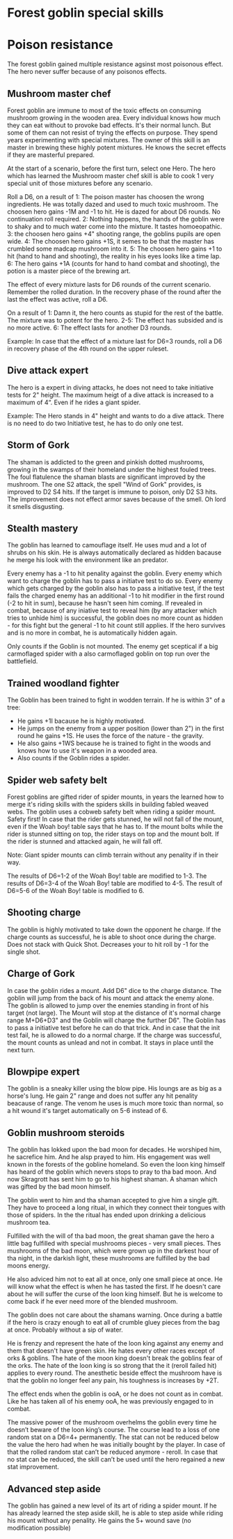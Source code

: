 # Forest goblin special skills

# Poison resistance
The forest goblin gained multiple resistance agsinst most poisonous effect. The hero never suffer because of any poisonos effects.

## Mushroom master chef
Forest goblin are immune to most of the toxic effects on consuming mushroom growing in the wooden area.
Every individual knows how much they can eat without to provoke bad effects.
It's their normal lunch. But some of them can not resist of trying the effects on purpose.
They spend years experimenting with special mixtures.
The owner of this skill is an master in brewing these highly potent mixtures.
He knows the secret effects if they are masterful prepared.

At the start of a scenario, before the first turn, select one Hero.
The hero which has learned the Mushroom master chef skill is able to cook 1 very special unit of those mixtures before any scenario.

Roll a D6, on a result of
		1: The poison master has choosen the wrong ingredients. He was totally dazed and used to much toxic mushroom. The choosen hero gains -1M and -1 to hit. He is dazed for about D6 rounds. No continuation roll required.
		2: Nothing happens, the hands of the goblin were to shaky and to much water come into the mixture. It tastes homoeopathic.
		3: the choosen hero gains +4" shooting range, the goblins pupils are open wide.
		4: The choosen hero gains +1S, it semes to be that the master has crumbled some madcap mushroom into it.
		5: The choosen hero gains +1 to hit (hand to hand and shooting), the reality in his eyes looks like a time lap.
		6: The hero gains +1A (counts for hand to hand combat and shooting), the potion is a master piece of the brewing art.

The effect of every mixture lasts for D6 rounds of the current scenario.
Remember the rolled duration.
In the recovery phase of the round after the last the effect was active, roll a D6.

On a result of 
  1: Damn it, the hero counts as stupid for the rest of the battle. The mixture was to potent for the hero.
  2-5: The effect has subsided and is no more active.
  6: The effect lasts for another D3 rounds.

Example: In case that the effect of a mixture last for D6=3 rounds, roll a D6 in recovery phase of the 4th round on the upper ruleset.

## Dive attack expert
The hero is a expert in diving attacks, he does not need to take initiative tests for 2" height. The maximum heigt of a dive attack is increased to a maximum of 4“.
Even if he rides a giant spider.

Example: The Hero stands in 4" height and wants to do a dive attack. There is no need to do two Initiative test, he has to do only one test.

## Storm of Gork
The shaman is addicted to the green and pinkish dotted mushrooms, growing in the swamps of their homeland under the highest fouled trees.
The foul flatulence the shaman blasts are significant improved by the mushroom.
The one S2 attack, the spell "Wind of Gork" provides, is improved to D2 S4 hits. If the target is immune to poison, only D2 S3 hits.
The improvement does not effect armor saves because of the smell. Oh lord it smells disgusting.

## Stealth mastery
The goblin has learned to camouflage itself. He uses mud and a lot of shrubs on his skin.
He is always automatically declared as hidden bacause he merge his look with the environment like an predator.

Every enemy has a -1 to hit penality against the goblin.
Every enemy which want to charge the goblin has to pass a initiatve test to do so.
Every enemy which gets charged by the goblin also has to pass a initiative test, if the test fails the charged enemy has an additional -1 to hit modifier in the first round (-2 to hit in sum), because he hasn't seen him coming.
If revealed in combat, because of any iniative test to reveal him (by any attacker which tries to unhide him) is successful, the goblin does no more count as hidden - for this fight but the general -1 to hit count still applies.
If the hero survives and is no more in combat, he is automatically hidden again.

Only counts if the Goblin is not mounted.
The enemy get sceptical if a big carmoflaged spider with a also carmoflaged goblin on top run over the battlefield.

## Trained woodland fighter
The Goblin has been trained to fight in wodden terrain. If he is within 3" of a tree:
- He gains +1I bacause he is highly motivated.
- He jumps on the enemy from a upper position (lower than 2") in the first round he gains +1S. He uses the force of the nature - the gravity.
- He also gains +1WS because he is trained to fight in the woods and knows how to use it's weapon in a wooded area.
- Also counts if the Goblin rides a spider.

## Spider web safety belt
Forest goblins are gifted rider of spider mounts, in years the learned how to merge it's riding skills with the spiders skills in building fabled weaved webs.
The goblin uses a cobweb safety belt when riding a spider mount. Safety first!
In case that the rider gets stunned, he will not fall of the mount, even if the Woah boy! table says that he has to.
If the mount bolts while the rider is stunned sitting on top, the rider stays on top and the mount bolt.
If the rider is stunned and attacked again, he will fall off.

Note: Giant spider mounts can climb terrain without any penality if in their way.

The results of D6=1-2 of the Woah Boy! table are modified to 1-3.
The results of D6=3-4 of the Woah Boy! table are modified to 4-5.
The result of D6=5-6 of the Woah Boy! table is modified to 6.

## Shooting charge
The goblin is highly motivated to take down the opponent he charge.
If the charge counts as successful, he is able to shoot once during the charge.
Does not stack with Quick Shot. Decreases your to hit roll by -1 for the single shot.

## Charge of Gork
In case the goblin rides a mount. Add D6" dice to the charge distance.
The goblin will jump from the back of his mount and attack the enemy alone.
The goblin is allowed to jump over the enemies standing in front of his target (not large).
The Mount will stop at the distance of it's normal charge range M+D6+D3" and the Goblin will charge the further D6".
The Goblin has to pass a initiative test before he can do that trick. And in case that the init test fail,
he is allowed to do a normal charge.
If the charge was successful, the mount counts as unlead and not in combat.
It stays in place until the next turn.

## Blowpipe expert
The goblin is a sneaky killer using the blow pipe. His loungs are as big as a horse's lung.
He gain 2" range and does not suffer any hit penality beacause of range.
The venom he uses is much more toxic than normal, so a hit wound it's target automatically on 5-6 instead of 6.

## Goblin mushroom steroids
The goblin has lokked upon the bad moon for decades. He worshiped him, he sacrefice him. And he alsp prayed to him.
His engagement was well known in the forests of the gobline homeland.
So even the loon king himself has heard of the goblin which nevers stops to pray to tha bad moon. And now Skragrott has sent him to go to his highest shaman. A shaman which was gifted by the bad moon himself.

The goblin went to him and tha shaman accepted to give him a single gift. They have to proceed a long ritual, in which they connect their tongues with those of spiders. In the the ritual has ended upon drinking a delicious mushroom tea.

Fulfilled with the will of tha bad moon, the great shaman gave the hero a little bag fulfilled with special mushrooms pieces - very small pieces. Thes mushrooms of the bad moon, which were grown up in the darkest hour of tha night, in the darkish light, these mushrooms are fulfilled by the bad moons energy.

He also adviced him not to eat all at once, only one small piece at once.
He will know what the effect is when he has tasted the first.
If he doesn't care about he will suffer the curse of the loon king himself.
But he is welcome to come back if he ever need more of the blended mushroom.

The goblin does not care about the shamans warning.
Once during a battle if the hero is crazy enough to eat all of crumble gluey pieces from the bag at once.
Probably without a sip of water.

He is frenzy and represent the hate of the loon king against any enemy and them that doesn't have green skin.
He hates every other races except of orks & goblins.
The hate of the moon king doesn't break the goblins fear of the orks.
The hate of the loon king is so strong that the it (reroll failed hit) applies to every round.
The anesthetic beside effect the mushroom have is that the goblin no longer feel any pain, his toughness is increases by +2T.

The effect ends when the goblin is ooA, or he does not count as in combat. Like he has taken all of his enemy ooA, he was previously engaged to in combat.

The massive power of the mushroom overhelms the goblin every time he doesn’t beware of the loon king’s course.
The course lead to a loss of one random stat on a D6=4+ permanently.
The stat can not be reduced below the value the hero had when he was initially bought by the player.
In case of that the rolled random stat can’t be reduced anymore - reroll.
In case that no stat can be reduced, the skill can’t be used until the hero regained a new stat improvement.

## Advanced step aside

The goblin has gained a new level of its art of riding a spider mount. If he has already learned the step aside skill, he is able to step aside while riding his mount without any penality.
He gains the 5+ wound save (no modification possible)

